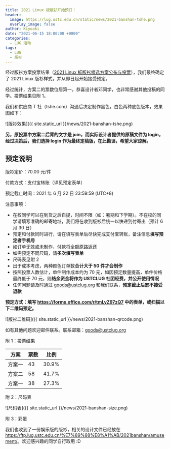 ```yaml
---
title: 2021 Linux 板版衫开始预订！
header:
  image: https://lug.ustc.edu.cn/static/news/2021-banshan-tshe.png
  overlay_image: false
author: Kiyoaki
date: "2021-06-15 18:00:00 +0800"
categories:
  - LUG 活动
tags:
  - LUG
  - 版衫
---
```


经过版衫方案投票结果（[2021 Linux 板版衫候选方案公布与投票](2021-04-27-lug-banshan.md)），我们最终确定了 2021 Linux 版衫样式，并从即日起开始接受预定。

经过统计，方案二的票数位居第一，恭喜设计者邓同学，也非常感谢其他投稿的同学。投票结果见附 1。

我们和供应商 T 社（tshe.com）沟通后决定制作黑色，白色两种底色版本，效果图如下：

![版衫效果]({{ site.static_url }}/news/2021-banshan-tshe.png)

**另，原投票中方案二后背的文字是 join，而实际设计者提供的原稿文件为 login，经过决策后，我们选择 login 作为最终定稿版，在此勘误，希望大家谅解。**

## 预定说明

版衫定价：70.00 元/件

付款方式：支付宝转账（详见预定表单）

预定截止时间：2021 年 6 月 22 日 23:59:59 (UTC+8)

注意事项：

- 在校同学可以在到货之后自提，时间不限（如：暑期和下学期）。不在校的同学请填写准确的邮寄地址，我们将在收到版衫后统一以快递到付寄出（预计 6 月 30 日）
- 预定和付款同时进行，请在填写表单后尽快完成支付宝转账，备注信息**填写预定者手机号**
- 如订单无效或未制作，付款将全额原路返还
- 如需预定不同尺码，请**多次填写表单**
- 尺码表见附 2
- 出于成本考虑，两种颜色订单数**合计大于 50 件才会制作**
- 按照投票人数估计，单件制作成本约为 70 元，如因预定数量提高，单件价格最终低于 70 元，则**结余资金将作为 USTCLUG 社团经费，并公开使用情况**
- 任何问题请及时通过 goods@ustclug.org 和我们联系，**预定截止后恕不接受退款**

**预定方式：填写 <https://forms.office.com/r/tmLyZ97zQ7> 中的表单，或扫描以下二维码预定。**

![版衫二维码]({{ site.static_url }}/news/2021-banshan-qrcode.png)

如有其他问题欢迎邮件联系。联系邮箱：goods@ustclug.org

附 1：投票结果

| 方案   | 票数 | 比例  |
| ------ | ---- | ----- |
| 方案一 | 43   | 30.9% |
| 方案二 | 58   | 41.7% |
| 方案一 | 38   | 27.3% |

附 2：尺码表

![尺码表]({{ site.static_url }}/news/2021-banshan-size.png)

附 3：彩蛋

我们也收到了一份娱乐版的版衫，相关的设计文件已经放在 <https://ftp.lug.ustc.edu.cn/%E7%89%88%E8%A1%AB/2021banshan/amusement/>。欢迎感兴趣的同学自行取用 :D

